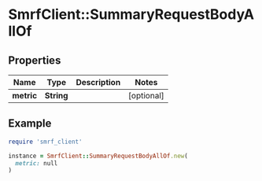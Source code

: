 # SmrfClient::SummaryRequestBodyAllOf

## Properties

| Name | Type | Description | Notes |
| ---- | ---- | ----------- | ----- |
| **metric** | **String** |  | [optional] |

## Example

```ruby
require 'smrf_client'

instance = SmrfClient::SummaryRequestBodyAllOf.new(
  metric: null
)
```

